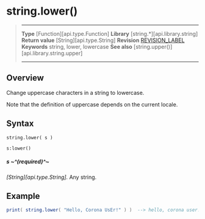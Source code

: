 
# string.lower()

> --------------------- ------------------------------------------------------------------------------------------
> __Type__              [Function][api.type.Function]
> __Library__           [string.*][api.library.string]
> __Return value__      [String][api.type.String]
> __Revision__          [REVISION_LABEL](REVISION_URL)
> __Keywords__          string, lower, lowercase
> __See also__          [string.upper()][api.library.string.upper]
> --------------------- ------------------------------------------------------------------------------------------


## Overview

Change uppercase characters in a string to lowercase.

Note that the definition of uppercase depends on the current locale.

## Syntax

	string.lower( s )

	s:lower()

##### s ~^(required)^~
_[String][api.type.String]._ Any string.


## Example

`````lua
print( string.lower( "Hello, Corona UsEr!" ) )  --> hello, corona user!
`````
